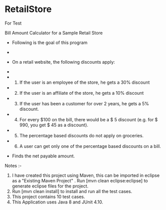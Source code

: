 # RetailStore
For Test

Bill Amount Calculator for a Sample Retail Store

 * Following is the goal of this program
 * 
 * On a retail website, the following discounts apply: 
 * 
 * 1. If the user is an employee of the store, he gets a 30% discount 
 * 2. If the user is an affiliate of the store, he gets a 10% discount 
 * 3. If the user has been a customer for over 2 years, he gets a 5% discount. 
 * 4. For every $100 on the bill, there would be a $ 5 discount (e.g. for $ 990, you get $ 45 as a discount). 
 * 5. The percentage based discounts do not apply on groceries. 
 * 6. A user can get only one of the percentage based discounts on a bill.  
 
 * Finds the net payable amount.
 
 Notes :- 
 
 1. I have created this project using Maven, this can be imported in eclipse as a "Existing Maven Project" . Run [mvn clean eclipse:eclipse] to generate eclipse files for the project.
 2. Run [mvn clean install] to install and run all the test cases.
 3. This project contains 10 test cases.
 4. This Application uses Java 8 and JUnit 4.10.